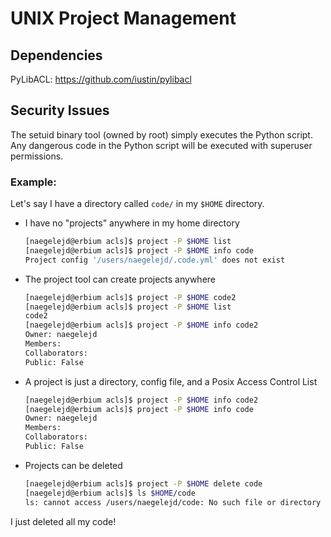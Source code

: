 # UNIX Project Management

## Dependencies

PyLibACL: https://github.com/iustin/pylibacl

## Security Issues

The setuid binary tool (owned by root) simply executes the Python script.
Any dangerous code in the Python script will be executed with superuser permissions.

### Example:

Let's say I have a directory called `code/` in my `$HOME` directory.

- I have no "projects" anywhere in my home directory

    ```bash
    [naegelejd@erbium acls]$ project -P $HOME list
    [naegelejd@erbium acls]$ project -P $HOME info code
    Project config '/users/naegelejd/.code.yml' does not exist
    ```

- The project tool can create projects anywhere

    ```bash
    [naegelejd@erbium acls]$ project -P $HOME code2
    [naegelejd@erbium acls]$ project -P $HOME list
    code2
    [naegelejd@erbium acls]$ project -P $HOME info code2
    Owner: naegelejd
    Members:
    Collaborators:
    Public: False
    ```

- A project is just a directory, config file, and a Posix Access Control List

    ```bash
    [naegelejd@erbium acls]$ project -P $HOME info code2
    [naegelejd@erbium acls]$ project -P $HOME info code
    Owner: naegelejd
    Members:
    Collaborators:
    Public: False
    ```

- Projects can be deleted

    ```bash
    [naegelejd@erbium acls]$ project -P $HOME delete code
    [naegelejd@erbium acls]$ ls $HOME/code
    ls: cannot access /users/naegelejd/code: No such file or directory
    ```

I just deleted all my code!
